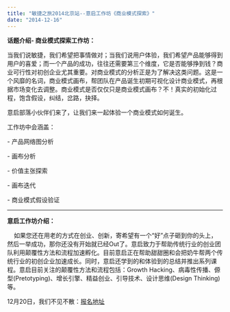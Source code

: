```yaml
---
title: "敏捷之旅2014北京站--意启工作坊《商业模式探索》"
date: "2014-12-16"
---
```


**话题介绍- 商业模式探索工作坊：**

当我们说敏捷，我们希望把事情做对；当我们说用户体验，我们希望产品能够得到用户的喜爱；而一个产品的成功，往往还需要第三个维度，它是否能够挣到钱？商业可行性对初创企业尤其重要。对商业模式的分析正是为了解决这类问题。这是一个风靡的名词，商业模式画布，帮团队在产品诞生初期可视化设计商业模式，再根据市场变化去调整。商业模式是否仅仅只是商业模式画布？不！真实的初始化过程，饱含假设，纠结，岔路，抉择。

意启部落小伙伴们来了，让我们来一起体验一个商业模式如何诞生。

工作坊中会涵盖：

\- 产品网络图分析

\- 画布分析

\- 价值主张探索

\- 画布迭代

\- 商业模式假设验证

* * *

**意启工作坊介绍：**

    如果您还在用老的方式在创业、创新，寄希望有一个“好”点子砸到你的头上，然后一举成功，那你还没有开始就已经Out了。意启致力于帮助传统行业的创业团队利用颠覆性方法和流程加速孵化。目前意启正在帮助甜甜圈和会把奶牛帮两个传统行业的初创企业加速成长。同时，意启还学到的和体验到的总结并推出系列课程。意启目前关注的颠覆性方法和流程包括：Growth Hacking、病毒性传播、傆型(Pretotyping)、增长引擎、精益创业、引导技术、设计思维(Design Thinking)等。

12月20日，我们不见不散：[报名地址](https://www.headin.cn/Themes/Activity/Details/?activityId=5466c604c3378ff3a4de7665)
